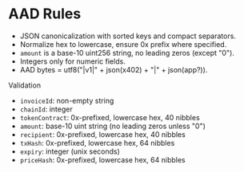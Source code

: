# AAD Rules

- JSON canonicalization with sorted keys and compact separators.
- Normalize hex to lowercase, ensure 0x prefix where specified.
- `amount` is a base-10 uint256 string, no leading zeros (except "0").
- Integers only for numeric fields.
- AAD bytes = utf8("<ns>|v1|" + json(x402) + "|" + json(app?)).

Validation
- `invoiceId`: non-empty string
- `chainId`: integer
- `tokenContract`: 0x-prefixed, lowercase hex, 40 nibbles
- `amount`: base-10 uint string (no leading zeros unless "0")
- `recipient`: 0x-prefixed, lowercase hex, 40 nibbles
- `txHash`: 0x-prefixed, lowercase hex, 64 nibbles
- `expiry`: integer (unix seconds)
- `priceHash`: 0x-prefixed, lowercase hex, 64 nibbles